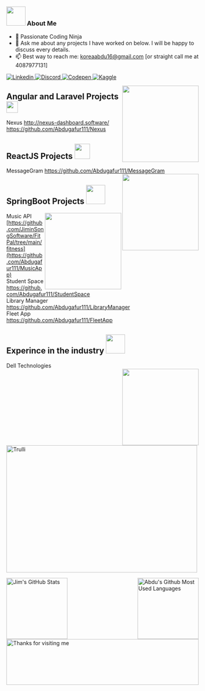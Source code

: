 <base target="_blank">

### <img src="https://raw.githubusercontent.com/aemmadi/aemmadi/master/wave.gif" width="50"> About Me
  * 🥷 Passionate Coding Ninja
  * 💬 Ask me about any projects I have worked on below. I will be happy to discuss every details.
  * 📫 Best way to reach me: koreaabdu16@gmail.com [or straight call me at 4087977131]
  
<a href="https://linkedin.com/in/abdugafur-dalerzoda/">
  <img
    alt="Linkedin"
    src="https://img.shields.io/badge/linkedin-0077B5?logo=linkedin&logoColor=white&style=for-the-badge"
  />
</a>
</a>
<a href="https://discord.com/users/">
  <img
    alt="Discord"
    src="https://img.shields.io/badge/Discord-7289DA?style=for-the-badge&logo=discord&logoColor=white"
  />
</a>
</a>
<a href="https://codepen.io/">
  <img
    alt="Codepen"
    src="https://img.shields.io/badge/Codepen-000000?style=for-the-badge&logo=codepen&logoColor=white"
  />
</a>
</a>
<a href="https://www.kaggle.com/">
  <img
    alt="Kaggle"
    src="https://img.shields.io/badge/Kaggle-035a7d?style=for-the-badge&logo=kaggle&logoColor=white"
  />
</a>

<a href="#"><img align="right" src="https://github.com/blackcater/blackcater/raw/main/images/banner.gif" width="200 " height="200" /></a>
</a>
## Angular and Laravel Projects <img height="30" src="https://github.com/remojansen/logo.ts/blob/master/ts.gif"/>  <br>
Nexus
http://nexus-dashboard.software/ <br>
https://github.com/Abdugafur111/Nexus <br>
## ReactJS Projects <img height="40" src="https://raw.githubusercontent.com/innng/innng/master/assets/kyubey.gif"/>  <br>
MessageGram
https://github.com/Abdugafur111/MessageGram <br>
<a href="#"><img align="right" src="https://media.giphy.com/media/xT9IgzoKnwFNmISR8I/giphy.gif" width="200 " height="200" /></a>



## SpringBoot Projects <img src="https://media.giphy.com/media/WUlplcMpOCEmTGBtBW/giphy.gif" width="50">
<a href="#"><img align='right' src="https://media.giphy.com/media/836HiJc7pgzy8iNXCn/giphy.gif" width="200" /></a>
Music API
[https://github.com/JiminSongSoftware/FitPal/tree/main/fitness](https://github.com/Abdugafur111/MusicApp) <br>
Student Space
https://github.com/Abdugafur111/StudentSpace <br>
Library Manager <br>
https://github.com/Abdugafur111/LibraryManager <br>
Fleet App <br>
https://github.com/Abdugafur111/FleetApp <br>
</a>
## Experince in the industry <img src="https://media.giphy.com/media/WUlplcMpOCEmTGBtBW/giphy.gif" width="50">
Dell Technologies <br>
<a href="#"><img align='right' src="https://www.boldbusiness.com/wp-content/uploads/2019/01/Feature-Image-1.jpg" width="200" /></a>
<img src="https://www.boldbusiness.com/wp-content/uploads/2019/01/Feature-Image-1.jpg" alt="Trulli" width="500" height="333">



<a href="https://github.com/Abdugafur111">
<img height=160 align="left" src="https://github-readme-streak-stats.herokuapp.com/?user=Abdugafur111" alt="Jim's GitHub Stats" title="GitHub Streak"/>
<img height=160 align="right" src="https://github-readme-stats.vercel.app/api/top-langs/?username=Abdugafur111&layout=compact" alt="Abdu's Github Most Used Languages"/>
</a>

<img height="120" alt="Thanks for visiting me" width="100%" src="https://raw.githubusercontent.com/BrunnerLivio/brunnerlivio/master/images/marquee.svg" />
